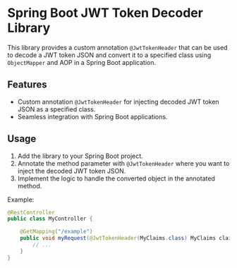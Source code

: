# Spring Boot JWT Token Decoder Library

This library provides a custom annotation `@JwtTokenHeader` that can be used to decode a JWT token JSON and convert it to a specified class using `ObjectMapper` and AOP in a Spring Boot application.

## Features
- Custom annotation `@JwtTokenHeader` for injecting decoded JWT token JSON as a specified class.
- Seamless integration with Spring Boot applications.

## Usage
1. Add the library to your Spring Boot project.
2. Annotate the method parameter with `@JwtTokenHeader` where you want to inject the decoded JWT token JSON.
3. Implement the logic to handle the converted object in the annotated method.

Example:
```java
@RestController
public class MyController {

    @GetMapping("/example")
    public void myRequest(@JwtTokenHeader(MyClaims.class) MyClaims claims) {
        // ...
    }
}
```


